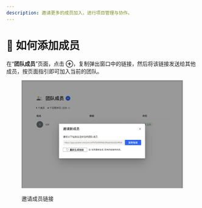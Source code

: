 ```yaml
---
description: 邀请更多的成员加入，进行项目管理与协作。
---
```


# 👤 如何添加成员

在“**团队成员**”页面，点击 **⊕**，复制弹出窗口中的链接，然后将该链接发送给其他成员，按页面指引即可加入当前的团队。

<figure><img src=".gitbook/assets/image (18).png" alt=""><figcaption><p>邀请成员链接</p></figcaption></figure>
